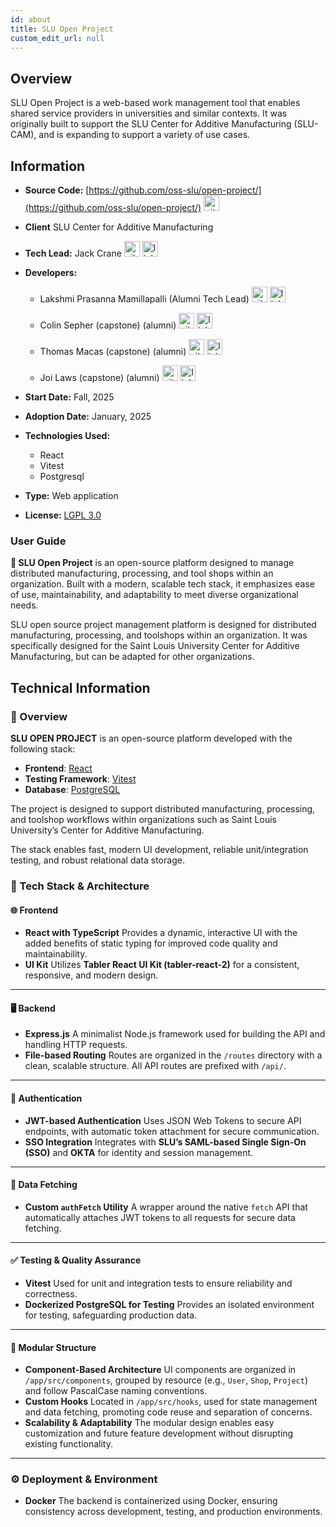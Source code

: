 ```yaml
---
id: about
title: SLU Open Project
custom_edit_url: null
---
```


## Overview

SLU Open Project is a web-based work management tool that enables shared service providers in universities and similar contexts. It was originally built to support the SLU Center for Additive Manufacturing (SLU-CAM), and is expanding to support a variety of use cases.

## Information

- **Source Code:** [https://github.com/oss-slu/open-project/](https://github.com/oss-slu/open-project/) [<img src="/img/git-alt.svg" alt="git" width="25" height="25" />](https://github.com/oss-slu/open-project/)
- **Client** SLU Center for Additive Manufacturing
- **Tech Lead:** Jack Crane [<img src="/img/github.svg" alt="github" width="25" height="25" />](https://github.com/jackcrane) [<img src="/img/linkedin.svg" alt="linkedin" width="25" height="25" />](https://www.linkedin.com/in/jackcranee/)
- **Developers:**

  - Lakshmi Prasanna Mamillapalli (Alumni Tech Lead) [<img src="/img/github.svg" alt="github" width="25" height="25" />](https://github.com/lmamillapalli786) [<img src="/img/linkedin.svg" alt="linkedin" width="25" height="25" />](https://www.linkedin.com/in/lakshmiprasana784/)

  - Colin Sepher (capstone) (alumni) [<img src="/img/github.svg" alt="github" width="25" height="25" />](https://github.com/colinseper) [<img src="/img/linkedin.svg" alt="linkedin" width="25" height="25" />](https://www.linkedin.com/in/colin-seper/)

  - Thomas Macas (capstone) (alumni) [<img src="/img/github.svg" alt="github" width="25" height="25" />](https://github.com/ThomasMacas) [<img src="/img/linkedin.svg" alt="linkedin" width="25" height="25" />](https://www.linkedin.com/in/thomas-macas-3730a7251/)

  - Joi Laws (capstone) (alumni) [<img src="/img/github.svg" alt="github" width="25" height="25" />](https://github.com/lawsj) [<img src="/img/linkedin.svg" alt="linkedin" width="25" height="25" />](https://www.linkedin.com/in/joijanaelaws/)

- **Start Date:** Fall, 2025
- **Adoption Date:** January, 2025
- **Technologies Used:**
  - React
  - Vitest
  - Postgresql
- **Type:** Web application
- **License:** [LGPL 3.0](https://opensource.org/license/lgpl-3-0)

### User Guide

**🚀 SLU Open Project** is an open-source platform designed to manage distributed manufacturing, processing, and tool shops within an organization. Built with a modern, scalable tech stack, it emphasizes ease of use, maintainability, and adaptability to meet diverse organizational needs.

SLU open source project management platform is designed for distributed manufacturing, processing, and toolshops within an organization. It was specifically designed for the Saint Louis University Center for Additive Manufacturing, but can be adapted for other organizations.

## Technical Information

### 📘 Overview

**SLU OPEN PROJECT** is an open-source platform developed with the following stack:

- **Frontend**: [React](https://reactjs.org/)
- **Testing Framework**: [Vitest](https://vitest.dev/)
- **Database**: [PostgreSQL](https://www.postgresql.org/)

The project is designed to support distributed manufacturing, processing, and toolshop workflows within organizations such as Saint Louis University’s Center for Additive Manufacturing.

The stack enables fast, modern UI development, reliable unit/integration testing, and robust relational data storage.

### 🧱 Tech Stack & Architecture

#### 🌐 Frontend

- **React with TypeScript**
  Provides a dynamic, interactive UI with the added benefits of static typing for improved code quality and maintainability.
- **UI Kit**
  Utilizes **Tabler React UI Kit (tabler-react-2)** for a consistent, responsive, and modern design.

---

#### 🖥 Backend

- **Express.js**
  A minimalist Node.js framework used for building the API and handling HTTP requests.
- **File-based Routing**
  Routes are organized in the `/routes` directory with a clean, scalable structure. All API routes are prefixed with `/api/`.

---

#### 🔐 Authentication

- **JWT-based Authentication**
  Uses JSON Web Tokens to secure API endpoints, with automatic token attachment for secure communication.
- **SSO Integration**
  Integrates with **SLU’s SAML-based Single Sign-On (SSO)** and **OKTA** for identity and session management.

---

#### 🔄 Data Fetching

- **Custom `authFetch` Utility**
  A wrapper around the native `fetch` API that automatically attaches JWT tokens to all requests for secure data fetching.

---

#### ✅ Testing & Quality Assurance

- **Vitest**
  Used for unit and integration tests to ensure reliability and correctness.
- **Dockerized PostgreSQL for Testing**
  Provides an isolated environment for testing, safeguarding production data.

---

#### 🧩 Modular Structure

- **Component-Based Architecture**
  UI components are organized in `/app/src/components`, grouped by resource (e.g., `User`, `Shop`, `Project`) and follow PascalCase naming conventions.
- **Custom Hooks**
  Located in `/app/src/hooks`, used for state management and data fetching, promoting code reuse and separation of concerns.
- **Scalability & Adaptability**
  The modular design enables easy customization and future feature development without disrupting existing functionality.

---

### ⚙️ Deployment & Environment

- **Docker**
  The backend is containerized using Docker, ensuring consistency across development, testing, and production environments.
